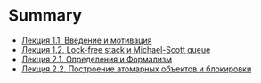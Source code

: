 # Summary

- [Лекция 1.1. Введение и мотивация](./lec_1.1.md)
- [Лекция 1.2. Lock-free stack и Michael-Scott queue](./lec_1.2.md)
- [Лекция 2.1. Определения и Формализм](./lec_2.1.md)
- [Лекция 2.2. Построение атомарных объектов и блокировки](./lec_2.2.md)

